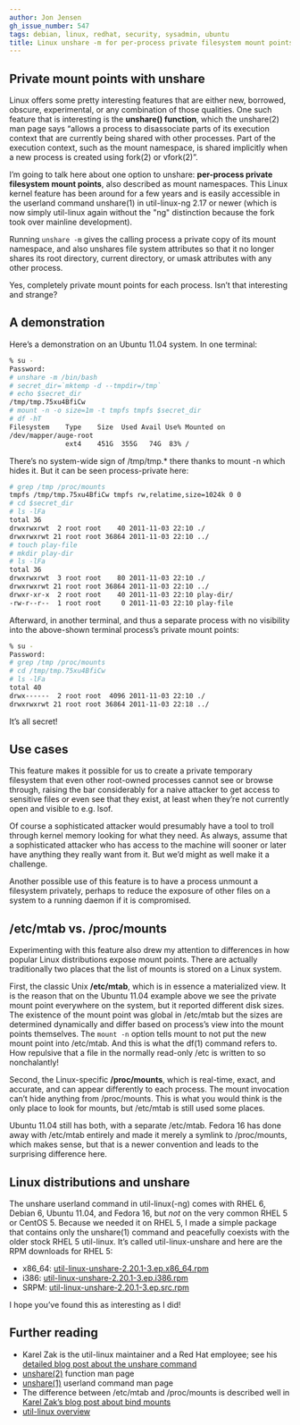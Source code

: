 ```yaml
---
author: Jon Jensen
gh_issue_number: 547
tags: debian, linux, redhat, security, sysadmin, ubuntu
title: Linux unshare -m for per-process private filesystem mount points
---
```


## Private mount points with unshare

Linux offers some pretty interesting features that are either new, borrowed, obscure, experimental, or any combination of those qualities. One such feature that is interesting is the **unshare() function**, which the unshare(2) man page says “allows a process to disassociate parts of its execution context that are currently being shared with other processes. Part of the execution context, such as the mount namespace, is shared implicitly when a new process is created using fork(2) or vfork(2)”.

I’m going to talk here about one option to unshare: **per-process private filesystem mount points**, also described as mount namespaces. This Linux kernel feature has been around for a few years and is easily accessible in the userland command unshare(1) in util-linux-ng 2.17 or newer (which is now simply util-linux again without the "ng" distinction because the fork took over mainline development).

Running `unshare -m` gives the calling process a private copy of its mount namespace, and also unshares file system attributes so that it no longer shares its root directory, current directory, or umask attributes with any other process.

Yes, completely private mount points for each process. Isn’t that interesting and strange?

## A demonstration

Here’s a demonstration on an Ubuntu 11.04 system. In one terminal:

```bash
% su -
Password:
# unshare -m /bin/bash
# secret_dir=`mktemp -d --tmpdir=/tmp`
# echo $secret_dir
/tmp/tmp.75xu4BfiCw
# mount -n -o size=1m -t tmpfs tmpfs $secret_dir
# df -hT
Filesystem    Type    Size  Used Avail Use% Mounted on
/dev/mapper/auge-root
              ext4    451G  355G   74G  83% /
```

There’s no system-wide sign of /tmp/tmp.* there thanks to mount -n which hides it. But it can be seen process-private here:

```bash
# grep /tmp /proc/mounts
tmpfs /tmp/tmp.75xu4BfiCw tmpfs rw,relatime,size=1024k 0 0
# cd $secret_dir
# ls -lFa
total 36
drwxrwxrwt  2 root root    40 2011-11-03 22:10 ./
drwxrwxrwt 21 root root 36864 2011-11-03 22:10 ../
# touch play-file
# mkdir play-dir
# ls -lFa
total 36
drwxrwxrwt  3 root root    80 2011-11-03 22:10 ./
drwxrwxrwt 21 root root 36864 2011-11-03 22:10 ../
drwxr-xr-x  2 root root    40 2011-11-03 22:10 play-dir/
-rw-r--r--  1 root root     0 2011-11-03 22:10 play-file
```

Afterward, in another terminal, and thus a separate process with no visibility into the above-shown terminal process’s private mount points:

```bash
% su -
Password:
# grep /tmp /proc/mounts
# cd /tmp/tmp.75xu4BfiCw
# ls -lFa
total 40
drwx------  2 root root  4096 2011-11-03 22:10 ./
drwxrwxrwt 21 root root 36864 2011-11-03 22:18 ../
```

It’s all secret!

## Use cases

This feature makes it possible for us to create a private temporary filesystem that even other root-owned processes cannot see or browse through, raising the bar considerably for a naive attacker to get access to sensitive files or even see that they exist, at least when they’re not currently open and visible to e.g. lsof.

Of course a sophisticated attacker would presumably have a tool to troll through kernel memory looking for what they need. As always, assume that a sophisticated attacker who has access to the machine will sooner or later have anything they really want from it. But we’d might as well make it a challenge.

Another possible use of this feature is to have a process unmount a filesystem privately, perhaps to reduce the exposure of other files on a system to a running daemon if it is compromised.

## /etc/mtab vs. /proc/mounts

Experimenting with this feature also drew my attention to differences in how popular Linux distributions expose mount points. There are actually traditionally two places that the list of mounts is stored on a Linux system.

First, the classic Unix **/etc/mtab**, which is in essence a materialized view. It is the reason that on the Ubuntu 11.04 example above we see the private mount point everywhere on the system, but it reported different disk sizes. The existence of the mount point was global in /etc/mtab but the sizes are determined dynamically and differ based on process’s view into the mount points themselves. The `mount -n` option tells mount to not put the new mount point into /etc/mtab. And this is what the df(1) command refers to. How repulsive that a file in the normally read-only /etc is written to so nonchalantly!

Second, the Linux-specific **/proc/mounts**, which is real-time, exact, and accurate, and can appear differently to each process. The mount invocation can’t hide anything from /proc/mounts. This is what you would think is the only place to look for mounts, but /etc/mtab is still used some places.

Ubuntu 11.04 still has both, with a separate /etc/mtab. Fedora 16 has done away with /etc/mtab entirely and made it merely a symlink to /proc/mounts, which makes sense, but that is a newer convention and leads to the surprising difference here.

## Linux distributions and unshare

The unshare userland command in util-linux(-ng) comes with RHEL 6, Debian 6, Ubuntu 11.04, and Fedora 16, but *not* on the very common RHEL 5 or CentOS 5. Because we needed it on RHEL 5, I made a simple package that contains only the unshare(1) command and peacefully coexists with the older stock RHEL 5 util-linux. It’s called util-linux-unshare and here are the RPM downloads for RHEL 5:

- x86_64: [util-linux-unshare-2.20.1-3.ep.x86_64.rpm](https://packages.endpoint.com/rhel/5/os/x86_64/util-linux-unshare-2.20.1-3.ep.x86_64.rpm)
- i386: [util-linux-unshare-2.20.1-3.ep.i386.rpm](https://packages.endpoint.com/rhel/5/os/i386/util-linux-unshare-2.20.1-3.ep.i386.rpm)
- SRPM: [util-linux-unshare-2.20.1-3.ep.src.rpm](https://packages.endpoint.com/rhel/5/os/SRPMS/util-linux-unshare-2.20.1-3.ep.src.rpm)

I hope you’ve found this as interesting as I did!

## Further reading

- Karel Zak is the util-linux maintainer and a Red Hat employee; see his [detailed blog post about the unshare command](http://karelzak.blogspot.com/2009/12/unshare1.html)
- [unshare(2)](http://linux.die.net/man/2/unshare) function man page
- [unshare(1)](http://linux.die.net/man/1/unshare) userland command man page
- The difference between /etc/mtab and /proc/mounts is described well in [Karel Zak’s blog post about bind mounts ](http://karelzak.blogspot.com/2011/04/bind-mounts-mtab-and-read-only.html)
- [util-linux overview](http://en.wikipedia.org/wiki/Util-linux)
